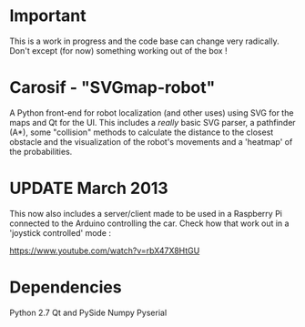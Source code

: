 Important
==========

This is a work in progress and the code base can change very radically. Don't except (for now) something working out of the box  !

Carosif - "SVGmap-robot"
============

A Python front-end for robot localization (and other uses) using SVG for the maps and Qt for the UI.
This includes a *really* basic SVG parser, a pathfinder (A\*),  some "collision" methods to calculate the distance to the closest obstacle and the visualization of the robot's movements and a 'heatmap' of the probabilities.

UPDATE March 2013
=======================

This now also includes a server/client made to be used in a Raspberry Pi connected to the Arduino controlling the car. Check how that work out in a 'joystick controlled' mode :

https://www.youtube.com/watch?v=rbX47X8HtGU

Dependencies
============

Python 2.7
Qt and PySide
Numpy
Pyserial
